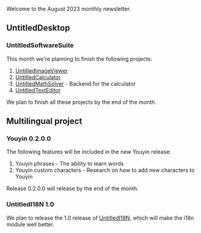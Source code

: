 Welcome to the August 2023 monthly newsletter.

## UntitledDesktop
### UntitledSoftwareSuite
This month we're planning to finish the following projects:
1. [UntitledImageViewer](https://github.com/MadLadSquad/UntitledImageViewer)
1. [UntitledCalculator](https://github.com/MadLadSquad/UntitledCalculator)
1. [UntitledMathSolver](https://github.com/MadLadSquad/UntitledMathSolver) - Backend for the calculator
1. [UntitledTextEditor](https://github.com/MadLadSquad/UntitledTextEditor)

We plan to finish all these projects by the end of the month.

## Multilingual project
### Youyin 0.2.0.0
The following features will be included in the new Youyin release:
1. Youyin phrases - The ability to learn words
1. Youyin custom characters - Research on how to add new characters to Youyin

Release 0.2.0.0 will release by the end of the month.

### UntitledI18N 1.0
We plan to release the 1.0 release of [UntitledI18N](https://github.com/MadLadSquad/UntitledI18N), which will make the i18n module
well better.
